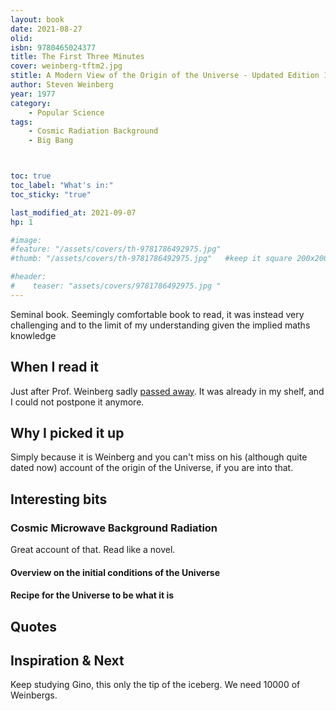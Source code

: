 ```yaml
---
layout: book
date: 2021-08-27
olid: 
isbn: 9780465024377
title: The First Three Minutes
cover: weinberg-tftm2.jpg
stitle: A Modern View of the Origin of the Universe - Updated Edition 1993
author: Steven Weinberg
year: 1977
category:
    - Popular Science
tags: 
    - Cosmic Radiation Background
    - Big Bang



toc: true
toc_label: "What's in:"
toc_sticky: "true"

last_modified_at: 2021-09-07
hp: 1

#image:
#feature: "/assets/covers/th-9781786492975.jpg"
#thumb: "/assets/covers/th-9781786492975.jpg"   #keep it square 200x200 px is good

#header:
#    teaser: "assets/covers/9781786492975.jpg "
---
```

Seminal book.
Seemingly comfortable book to read, it was instead very challenging and to the limit of my understanding given the implied maths knowledge


## When I read it
Just after Prof. Weinberg sadly <a href="/people/steven-weinberg/">passed away</a>.
It was already in my shelf, and I could not postpone it anymore.

## Why I picked it up
Simply because it is Weinberg and you can't miss on his (although quite dated now) account of the origin of the Universe, if you are into that.





## Interesting bits

### Cosmic Microwave Background Radiation
Great account of that. Read like a novel.

#### Overview on the initial conditions of the Universe
#### Recipe for the Universe to be what it is





## Quotes

## Inspiration & Next

Keep studying Gino, this only the tip of the iceberg. We need 10000 of Weinbergs.